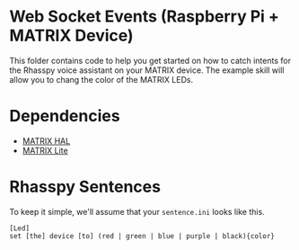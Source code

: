 # Web Socket Events (Raspberry Pi + MATRIX Device)

This folder contains code to help you get started on how to catch intents for the Rhasspy voice assistant on your MATRIX device. The example skill will allow you to chang the color of the MATRIX LEDs.

# Dependencies

- [MATRIX HAL](https://matrix-io.github.io/matrix-documentation/matrix-hal/getting-started/installation-package/)
- [MATRIX Lite](https://matrix-io.github.io/matrix-documentation/matrix-lite/getting-started/)

# Rhasspy Sentences

To keep it simple, we'll assume that your `sentence.ini` looks like this.

```
[Led]
set [the] device [to] (red | green | blue | purple | black){color}
```
